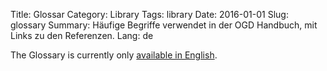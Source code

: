 Title: Glossar
Category: Library
Tags: library
Date: 2016-01-01
Slug: glossary
Summary: Häufige Begriffe verwendet in der OGD Handbuch, mit Links zu den Referenzen.
Lang: de


The Glossary is currently only [available in English](/en/library/glossary).
